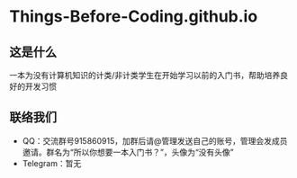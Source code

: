 # Things-Before-Coding.github.io

## 这是什么

一本为没有计算机知识的计类/非计类学生在开始学习以前的入门书，帮助培养良好的开发习惯

## 联络我们

+ QQ：交流群号915860915，加群后请@管理发送自己的账号，管理会发成员邀请。群名为“所以你想要一本入门书？”，头像为“没有头像”
+ Telegram：暂无
